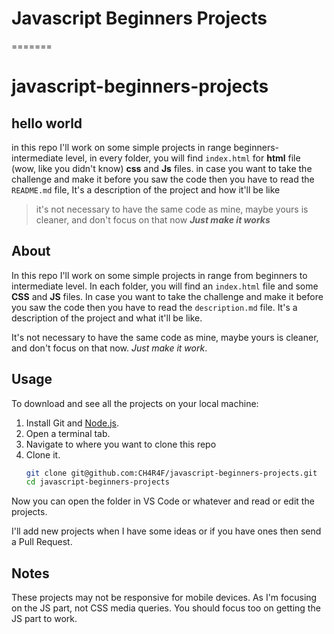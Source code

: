 
# Javascript Beginners Projects
=======
# javascript-beginners-projects
## hello world
in this repo I'll work on some simple projects in range beginners-intermediate level, in every folder, you will find `index.html` for **html** file (wow, like you didn't know) **css** and **Js** files. in case you want to take the challenge and make it before you saw the code then you have to read the `README.md` file, It's a description of the project and how it'll be like
>it's not necessary to have the same code as mine, maybe yours is cleaner, and don't focus on that now ***Just make it works***


## About

In this repo I'll work on some simple projects in range from beginners to intermediate level. In each folder, you will find an `index.html` file and some **CSS** and **JS** files. In case you want to take the challenge and make it before you saw the code then you have to read the `description.md` file. It's a description of the project and what it'll be like.

It's not necessary to have the same code as mine, maybe yours is cleaner, and don't focus on that now. _Just make it work_.

## Usage

To download and see all the projects on your local machine:

1. Install Git and [Node.js](https://nodejs.org/en/download/).
1. Open a terminal tab.
1. Navigate to where you want to clone this repo
1. Clone it.
    ```sh
    git clone git@github.com:CH4R4F/javascript-beginners-projects.git
    cd javascript-beginners-projects
    ```

Now you can open the folder in VS Code or whatever and read or edit the projects.

I'll add new projects when I have some ideas or if you have ones then send a Pull Request.

## Notes

These projects may not be responsive for mobile devices. As I'm focusing on the JS part, not CSS media queries. You should focus too on getting the JS part to work.

